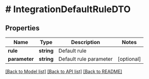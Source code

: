 # # IntegrationDefaultRuleDTO

## Properties

Name | Type | Description | Notes
------------ | ------------- | ------------- | -------------
**rule** | **string** | Default rule |
**parameter** | **string** | Default rule parameter | [optional]

[[Back to Model list]](../../README.md#models) [[Back to API list]](../../README.md#endpoints) [[Back to README]](../../README.md)
